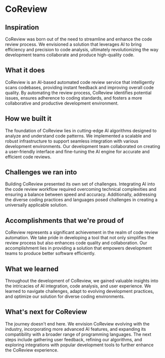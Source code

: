 # CoReview

## Inspiration
CoReview was born out of the need to streamline and enhance the code review process. We envisioned a solution that leverages AI to bring efficiency and precision to code analysis, ultimately revolutionizing the way development teams collaborate and produce high-quality code.

## What it does

CoReview is an AI-based automated code review service that intelligently scans codebases, providing instant feedback and improving overall code quality. By automating the review process, CoReview identifies potential issues, ensures adherence to coding standards, and fosters a more collaborative and productive development environment.

## How we built it

The foundation of CoReview lies in cutting-edge AI algorithms designed to analyze and understand code patterns. We implemented a scalable and robust infrastructure to support seamless integration with various development environments. Our development team collaborated on creating a user-friendly interface and fine-tuning the AI engine for accurate and efficient code reviews.

## Challenges we ran into

Building CoReview presented its own set of challenges. Integrating AI into the code review workflow required overcoming technical complexities and ensuring a balance between speed and accuracy. Additionally, addressing the diverse coding practices and languages posed challenges in creating a universally applicable solution.

## Accomplishments that we're proud of

CoReview represents a significant achievement in the realm of code review automation. We take pride in developing a tool that not only simplifies the review process but also enhances code quality and collaboration. Our accomplishment lies in providing a solution that empowers development teams to produce better software efficiently.

## What we learned

Throughout the development of CoReview, we gained valuable insights into the intricacies of AI integration, code analysis, and user experience. We learned to navigate challenges, adapt to evolving development practices, and optimize our solution for diverse coding environments.

## What's next for CoReview

The journey doesn't end here. We envision CoReview evolving with the industry, incorporating more advanced AI features, and expanding its compatibility with a broader range of programming languages. The next steps include gathering user feedback, refining our algorithms, and exploring integrations with popular development tools to further enhance the CoReview experience.

